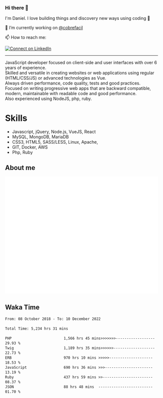 ### Hi there 👋

I'm Daniel. I love building things and discovery new ways using coding :raised_hands: 

🔭 I’m currently working on [@cobrefacil](https://www.cobrefacil.com.br/)

📫 How to reach me:

[![Connect on LinkedIn](https://img.shields.io/badge/--linkedin?label=LinkedIn&logo=LinkedIn&style=social)](https://www.linkedin.com/in/daniel-cerverizzo/)

---

JavaScript developer focused on client-side and user interfaces with over 6 years of experience.  
Skilled and versatile in creating websites or web applications using regular (HTML/CSS/JS) or advanced technologies as Vue.  
Always driven performance, code quality, tests and good practices.  
 Focused on writing progressive web apps that are backward compatible, modern, maintainable with readable code and good performance.  
Also experienced using NodeJS, php, ruby. 


# Skills

 - Javascript, jQuery, Node.js, VueJS, React
 - MySQL, MongoDB, MariaDB    
 - CSS3, HTML5, SASS/LESS,  Linux, Apache,
 - GIT, Docker, AWS
 - Php, Ruby

## About me

![Metrics](/github-metrics.svg)

## Waka Time

<!--START_SECTION:waka-->

```text
From: 08 October 2018 - To: 10 December 2022

Total Time: 5,234 hrs 31 mins

PHP                        1,566 hrs 45 mins>>>>>>>------------------   29.93 %
Twig                       1,189 hrs 35 mins>>>>>>-------------------   22.73 %
ERB                        970 hrs 10 mins >>>>>--------------------   18.53 %
JavaScript                 690 hrs 36 mins >>>----------------------   13.19 %
Ruby                       437 hrs 59 mins >>-----------------------   08.37 %
JSON                       88 hrs 48 mins  -------------------------   01.70 %
```

<!--END_SECTION:waka-->

